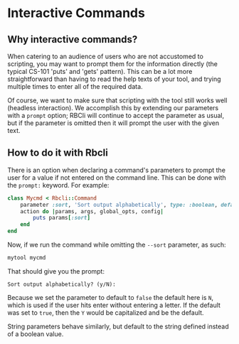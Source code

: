 # Interactive Commands

## Why interactive commands?

When catering to an audience of users who are not accustomed to scripting, you may want to prompt them for the information directly (the typical CS-101 'puts' and 'gets' pattern). This can be a lot more straightforward than having to read the help texts of your tool, and trying multiple times to enter all of the required data.

Of course, we want to make sure that scripting with the tool still works well (headless interaction). We accomplish this by extending our parameters with a `prompt` option; RBCli will continue to accept the parameter as usual, but if the parameter is omitted then it will prompt the user with the given text.

## How to do it with Rbcli

There is an option when declaring a command's parameters to prompt the user for a value if not entered on the command line. This can be done with the `prompt:` keyword. For example:

```ruby
class Mycmd < Rbcli::Command
	parameter :sort, 'Sort output alphabetically', type: :boolean, default: false, prompt: "Sort output alphabetically?"
	action do |params, args, global_opts, config|
		puts params[:sort]
	end
end
```

Now, if we run the command while omitting the `--sort` parameter, as such:

```bash
mytool mycmd
```

That should give you the prompt:

```
Sort output alphabetically? (y/N):
```

Because we set the parameter to default to `false` the default here is `N`, which is used if the user hits enter without entering a letter. If the default was set to `true`, then the `Y` would be capitalized and be the default.

String parameters behave similarly, but default to the string defined instead of a boolean value.
 